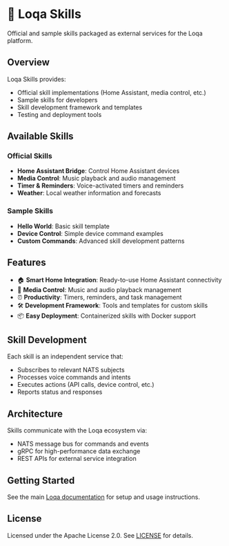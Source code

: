 # 🧩 Loqa Skills

Official and sample skills packaged as external services for the Loqa platform.

## Overview

Loqa Skills provides:
- Official skill implementations (Home Assistant, media control, etc.)
- Sample skills for developers
- Skill development framework and templates
- Testing and deployment tools

## Available Skills

### Official Skills
- **Home Assistant Bridge**: Control Home Assistant devices
- **Media Control**: Music playback and audio management
- **Timer & Reminders**: Voice-activated timers and reminders
- **Weather**: Local weather information and forecasts

### Sample Skills
- **Hello World**: Basic skill template
- **Device Control**: Simple device command examples
- **Custom Commands**: Advanced skill development patterns

## Features

- 🏠 **Smart Home Integration**: Ready-to-use Home Assistant connectivity
- 🎵 **Media Control**: Music and audio playback management
- ⏰ **Productivity**: Timers, reminders, and task management
- 🛠️ **Development Framework**: Tools and templates for custom skills
- 📦 **Easy Deployment**: Containerized skills with Docker support

## Skill Development

Each skill is an independent service that:
- Subscribes to relevant NATS subjects
- Processes voice commands and intents
- Executes actions (API calls, device control, etc.)
- Reports status and responses

## Architecture

Skills communicate with the Loqa ecosystem via:
- NATS message bus for commands and events
- gRPC for high-performance data exchange
- REST APIs for external service integration

## Getting Started

See the main [Loqa documentation](https://github.com/loqalabs/loqa) for setup and usage instructions.

## License

Licensed under the Apache License 2.0. See [LICENSE](LICENSE) for details.